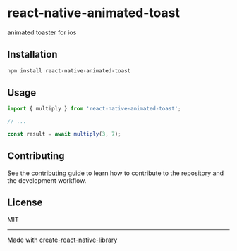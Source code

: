 # react-native-animated-toast

animated toaster for ios 

## Installation

```sh
npm install react-native-animated-toast
```

## Usage


```js
import { multiply } from 'react-native-animated-toast';

// ...

const result = await multiply(3, 7);
```


## Contributing

See the [contributing guide](CONTRIBUTING.md) to learn how to contribute to the repository and the development workflow.

## License

MIT

---

Made with [create-react-native-library](https://github.com/callstack/react-native-builder-bob)
